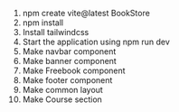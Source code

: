 1) npm create vite@latest BookStore
2) npm install
3) Install tailwindcss
4) Start the application using npm run dev
5) Make navbar component
6) Make banner component
7) Make Freebook component
8) Make footer component
9) Make common layout
10) Make Course section
